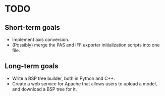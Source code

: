 # TODO #

## Short-term goals ##

- Implement axis conversion.
- (Possibly) merge the PAS and IFF exporter initialization scripts into one file.

## Long-term goals ##

- Write a BSP tree builder, both in Python and C++.
- Create a web service for Apache that allows users to upload a model, and download a BSP tree for it.